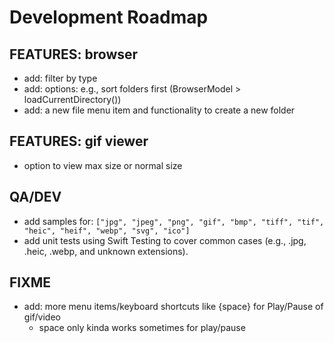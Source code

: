# Development Roadmap

## FEATURES: browser

- add: filter by type
- add: options: e.g., sort folders first (BrowserModel > loadCurrentDirectory())
- add: a new file menu item and functionality to create a new folder

## FEATURES: gif viewer

- option to view max size or normal size

## QA/DEV

- add samples for: `["jpg", "jpeg", "png", "gif", "bmp", "tiff", "tif", "heic", "heif", "webp", "svg", "ico"]`
- add unit tests using Swift Testing to cover common cases (e.g., .jpg, .heic, .webp, and unknown extensions).

## FIXME

- add: more menu items/keyboard shortcuts like {space} for Play/Pause of gif/video
  - space only kinda works sometimes for play/pause

